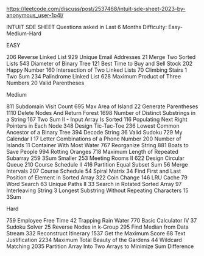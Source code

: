 https://leetcode.com/discuss/post/2537468/intuit-sde-sheet-2023-by-anonymous_user-1p4l/

INTUIT SDE SHEET
Questions asked in Last 6 Months
Difficulty: Easy-Medium-Hard

EASY

206 Reverse Linked List
929 Unique Email Addresses
21 Merge Two Sorted Lists
543 Diameter of Binary Tree
121 Best Time to Buy and Sell Stock
202 Happy Number
160 Intersection of Two Linked Lists
70 Climbing Stairs
1 Two Sum
234 Palindrome Linked List
628 Maximum Product of Three Numbers
20 Valid Parentheses

Medium

811 Subdomain Visit Count
695 Max Area of Island
22 Generate Parentheses
1110 Delete Nodes And Return Forest
1698 Number of Distinct Substrings in a String
167 Two Sum II - Input Array Is Sorted
116 Populating Next Right Pointers in Each Node
348 Design Tic-Tac-Toe
236 Lowest Common Ancestor of a Binary Tree
394 Decode String
36 Valid Sudoku
729 My Calendar I
17 Letter Combinations of a Phone Number
200 Number of Islands
11 Container With Most Water
767 Reorganize String
881 Boats to Save People
994 Rotting Oranges
718 Maximum Length of Repeated Subarray
259 3Sum Smaller
253 Meeting Rooms II
622 Design Circular Queue
210 Course Schedule II
416 Partition Equal Subset Sum
56 Merge Intervals
207 Course Schedule
54 Spiral Matrix
34 Find First and Last Position of Element in Sorted Array
322 Coin Change
146 LRU Cache
79 Word Search
63 Unique Paths II
33 Search in Rotated Sorted Array
97 Interleaving String
3 Longest Substring Without Repeating Characters
15 3Sum

Hard

759 Employee Free Time
42 Trapping Rain Water
770 Basic Calculator IV
37 Sudoku Solver
25 Reverse Nodes in k-Group
295 Find Median from Data Stream
332 Reconstruct Itinerary
1537 Get the Maximum Score
68 Text Justification
2234 Maximum Total Beauty of the Gardens
44 Wildcard Matching
2035 Partition Array Into Two Arrays to Minimize Sum Difference
